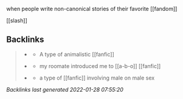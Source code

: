 when people write non-canonical stories of their favorite [[fandom]]

 [[slash]]



## Backlinks

> - [](a-b-o.md)
>   - A type of animalistic [[fanfic]]
>    
> - [](2021-01-20.md)
>   - my roomate introduced me to [[a-b-o]] [[fanfic]]
>    
> - [](slash.md)
>   - a type of [[fanfic]] involving male on male sex

_Backlinks last generated 2022-01-28 07:55:20_
